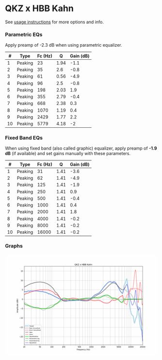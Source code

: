 # QKZ x HBB Kahn
See [usage instructions](https://github.com/jaakkopasanen/AutoEq#usage) for more options and info.

### Parametric EQs
Apply preamp of -2.3 dB when using parametric equalizer.

|   # | Type    |   Fc (Hz) |    Q |   Gain (dB) |
|-----|---------|-----------|------|-------------|
|   1 | Peaking |        23 | 1.94 |        -1.1 |
|   2 | Peaking |        35 | 2.6  |        -0.8 |
|   3 | Peaking |        61 | 0.56 |        -4.9 |
|   4 | Peaking |        96 | 2.5  |        -0.8 |
|   5 | Peaking |       198 | 2.03 |         1.9 |
|   6 | Peaking |       355 | 2.79 |        -0.4 |
|   7 | Peaking |       668 | 2.38 |         0.3 |
|   8 | Peaking |      1070 | 1.19 |         0.4 |
|   9 | Peaking |      2429 | 1.77 |         2.2 |
|  10 | Peaking |      5779 | 4.18 |        -2   |

### Fixed Band EQs
When using fixed band (also called graphic) equalizer, apply preamp of **-1.9 dB** (if available) and set gains manually with these parameters.

|   # | Type    |   Fc (Hz) |    Q |   Gain (dB) |
|-----|---------|-----------|------|-------------|
|   1 | Peaking |        31 | 1.41 |        -3.6 |
|   2 | Peaking |        62 | 1.41 |        -4.9 |
|   3 | Peaking |       125 | 1.41 |        -1.9 |
|   4 | Peaking |       250 | 1.41 |         0.9 |
|   5 | Peaking |       500 | 1.41 |        -0.4 |
|   6 | Peaking |      1000 | 1.41 |         0.4 |
|   7 | Peaking |      2000 | 1.41 |         1.8 |
|   8 | Peaking |      4000 | 1.41 |        -0.2 |
|   9 | Peaking |      8000 | 1.41 |        -0.2 |
|  10 | Peaking |     16000 | 1.41 |        -0.2 |

### Graphs
![](./QKZ%20x%20HBB%20Kahn.png)
